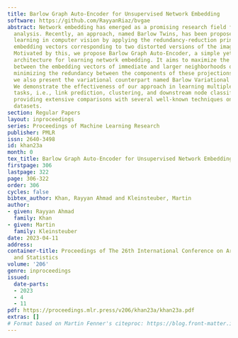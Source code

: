 ```yaml
---
title: Barlow Graph Auto-Encoder for Unsupervised Network Embedding
software: https://github.com/RayyanRiaz/bvgae
abstract: Network embedding has emerged as a promising research field for network
  analysis. Recently, an approach, named Barlow Twins, has been proposed for self-supervised
  learning in computer vision by applying the redundancy-reduction principle to the
  embedding vectors corresponding to two distorted versions of the image samples.
  Motivated by this, we propose Barlow Graph Auto-Encoder, a simple yet effective
  architecture for learning network embedding. It aims to maximize the similarity
  between the embedding vectors of immediate and larger neighborhoods of a node while
  minimizing the redundancy between the components of these projections. In addition,
  we also present the variational counterpart named Barlow Variational Graph Auto-Encoder.
  We demonstrate the effectiveness of our approach in learning multiple graph-related
  tasks, i.e., link prediction, clustering, and downstream node classification, by
  providing extensive comparisons with several well-known techniques on eight benchmark
  datasets.
section: Regular Papers
layout: inproceedings
series: Proceedings of Machine Learning Research
publisher: PMLR
issn: 2640-3498
id: khan23a
month: 0
tex_title: Barlow Graph Auto-Encoder for Unsupervised Network Embedding
firstpage: 306
lastpage: 322
page: 306-322
order: 306
cycles: false
bibtex_author: Khan, Rayyan Ahmad and Kleinsteuber, Martin
author:
- given: Rayyan Ahmad
  family: Khan
- given: Martin
  family: Kleinsteuber
date: 2023-04-11
address:
container-title: Proceedings of The 26th International Conference on Artificial Intelligence
  and Statistics
volume: '206'
genre: inproceedings
issued:
  date-parts:
  - 2023
  - 4
  - 11
pdf: https://proceedings.mlr.press/v206/khan23a/khan23a.pdf
extras: []
# Format based on Martin Fenner's citeproc: https://blog.front-matter.io/posts/citeproc-yaml-for-bibliographies/
---
```

